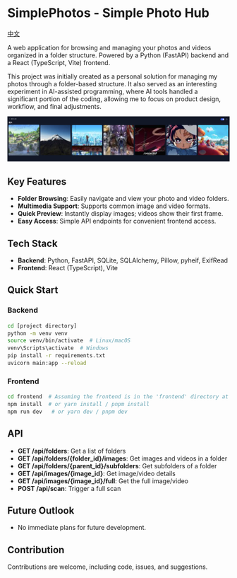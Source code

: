 # SimplePhotos - Simple Photo Hub

[中文](README_zh.md)

A web application for browsing and managing your photos and videos organized in a folder structure. Powered by a Python (FastAPI) backend and a React (TypeScript, Vite) frontend.

This project was initially created as a personal solution for managing my photos through a folder-based structure. It also served as an interesting experiment in AI-assisted programming, where AI tools handled a significant portion of the coding, allowing me to focus on product design, workflow, and final adjustments.

![SimplePhotos](SimplePhotos.png)

## Key Features

- **Folder Browsing**: Easily navigate and view your photo and video folders.
- **Multimedia Support**: Supports common image and video formats.
- **Quick Preview**: Instantly display images; videos show their first frame.
- **Easy Access**: Simple API endpoints for convenient frontend access.

## Tech Stack

- **Backend**: Python, FastAPI, SQLite, SQLAlchemy, Pillow, pyheif, ExifRead
- **Frontend**: React (TypeScript), Vite

## Quick Start

### Backend

```bash
cd [project directory]
python -m venv venv
source venv/bin/activate  # Linux/macOS
venv\Scripts\activate  # Windows
pip install -r requirements.txt
uvicorn main:app --reload
```

### Frontend

```bash
cd frontend  # Assuming the frontend is in the 'frontend' directory at the project root
npm install  # or yarn install / pnpm install
npm run dev   # or yarn dev / pnpm dev
```

## API

- **GET /api/folders**: Get a list of folders
- **GET /api/folders/{folder_id}/images**: Get images and videos in a folder
- **GET /api/folders/{parent_id}/subfolders**: Get subfolders of a folder
- **GET /api/images/{image_id}**: Get image/video details
- **GET /api/images/{image_id}/full**: Get the full image/video
- **POST /api/scan**: Trigger a full scan

## Future Outlook

- No immediate plans for future development.

## Contribution

Contributions are welcome, including code, issues, and suggestions.